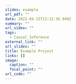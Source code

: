```yaml
---
slides: example
url_pdf: ""
date: 2022-04-15T13:22:36.949Z
summary: ""
url_video: ""
tags:
  - Causal_Inference
external_link: ""
url_slides: ""
title: Example Project
links: []
image:
  caption: ""
  focal_point: ""
url_code: ""
---
```

